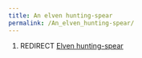 ```yaml
---
title: An elven hunting-spear
permalink: /An_elven_hunting-spear/
---
```


1.  REDIRECT [Elven hunting-spear](Elven_hunting-spear "wikilink")